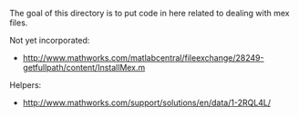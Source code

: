 The goal of this directory is to put code in here related to dealing with mex files.

Not yet incorporated:

- http://www.mathworks.com/matlabcentral/fileexchange/28249-getfullpath/content/InstallMex.m

Helpers:

- http://www.mathworks.com/support/solutions/en/data/1-2RQL4L/
